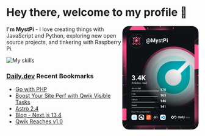# Hey there, welcome to my profile 👋

<a href="https://app.daily.dev/MystPi"><img src="https://github.com/MystPi/MystPi/blob/main/devcard.svg" width="200" alt="MystPi's Dev Card" align="right"/></a>

**I'm MystPi** - I love creating things with JavaScript and Python, exploring new open source projects, and tinkering with Raspberry Pi.

![My skills](https://skillicons.dev/icons?i=svelte,ts,js,html,css,raspberrypi,tailwind)

### [Daily.dev](https://daily.dev) Recent Bookmarks
<!-- daily.dev BOOKMARKS:START -->
- [Go with PHP](https://app.daily.dev/posts/6jIeBgGfg?utm_source=rss&utm_medium=bookmarks&utm_campaign=Itr6mLfRdMms0HCyePtl9)
- [Boost Your Site Perf with Qwik Visible Tasks](https://app.daily.dev/posts/7g1CgJyfC?utm_source=rss&utm_medium=bookmarks&utm_campaign=Itr6mLfRdMms0HCyePtl9)
- [Astro 2.4](https://app.daily.dev/posts/Ay6A23ytn?utm_source=rss&utm_medium=bookmarks&utm_campaign=Itr6mLfRdMms0HCyePtl9)
- [Blog - Next.js 13.4](https://app.daily.dev/posts/NeHkvXMrq?utm_source=rss&utm_medium=bookmarks&utm_campaign=Itr6mLfRdMms0HCyePtl9)
- [Qwik Reaches v1.0](https://app.daily.dev/posts/AseQ9YLye?utm_source=rss&utm_medium=bookmarks&utm_campaign=Itr6mLfRdMms0HCyePtl9)
<!-- daily.dev BOOKMARKS:END -->
